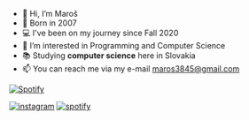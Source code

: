 - 👋 Hi, I’m Maroš
- 👶 Born in 2007
- 💻 I've been on my journey since Fall 2020
- 👀 I’m interested in Programming and Computer Science
- 📚 Studying **computer science** here in Slovakia
- 📫 You can reach me via my e-mail <maros3845@gmail.com>

[![Spotify](https://spotify-github-readme.vercel.app/api/spotify)](https://open.spotify.com/track/0nLiqZ6A27jJri2VCalIUs?si=8207aa78476b4435)

[![instagram](https://badgen.net/badge/Instagram/@_ozeko/E1306C)](https://www.instagram.com/_ozeko/) 
[![spotify](https://badgen.net/badge/Spotify/Maroš/1DB954)](https://open.spotify.com/user/maros384?si=8633a2cdd0864bba)  
